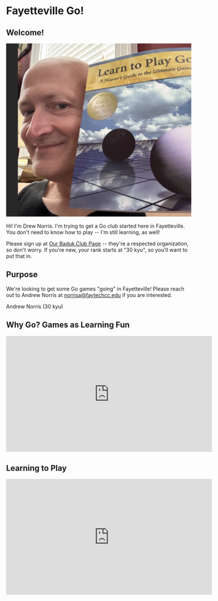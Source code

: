 # Fayetteville Go!

## Welcome!

<img src="gobook.png" width="560">

Hi! I'm Drew Norris. I'm trying to get a Go club started here in Fayetteville.
You don't need to know how to play -- I'm still learning, as well!

Please sign up at <a href="https://baduk.club/club/fayettevillego">Our Baduk.Club Page</a> -- they're a respected organization, so don't worry.
If you're new, your rank starts at "30 kyu", so you'll want to put that in.

## Purpose
We're looking to get some Go games "going" in Fayetteville! 
Please reach out to Andrew Norris at norrisa@faytechcc.edu if you are interested.

Andrew Norris (30 kyu)

## Why Go? Games as Learning Fun

<iframe width="560" height="315" src="https://www.youtube.com/embed/wQuh9YI8rn0?si=DcNo_yokDYyNcQeF" title="YouTube video player" frameborder="0" allow="accelerometer; autoplay; clipboard-write; encrypted-media; gyroscope; picture-in-picture; web-share" referrerpolicy="strict-origin-when-cross-origin" allowfullscreen></iframe>

## Learning to Play

<iframe width="560" height="315" src="https://www.youtube.com/embed/videoseries?si=gDgN5nfZZizwkH2y&amp;list=PL4DLlaT_bvDG5y6WSfXU8cQsTsb4o3YnT" title="YouTube video player" frameborder="0" allow="accelerometer; autoplay; clipboard-write; encrypted-media; gyroscope; picture-in-picture; web-share" referrerpolicy="strict-origin-when-cross-origin" allowfullscreen></iframe>
